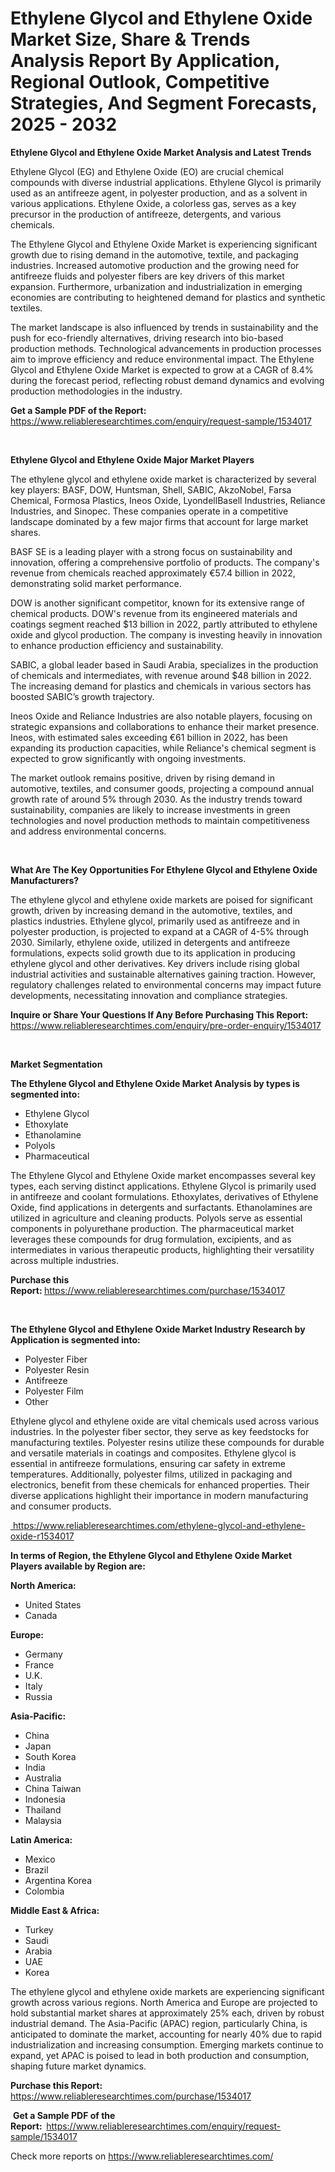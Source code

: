 <p><h1>Ethylene Glycol and Ethylene Oxide Market Size, Share & Trends Analysis Report By Application, Regional Outlook, Competitive Strategies, And Segment Forecasts, 2025 - 2032</h1></p><p><strong>Ethylene Glycol and Ethylene Oxide Market Analysis and Latest Trends</strong></p>
<p><p>Ethylene Glycol (EG) and Ethylene Oxide (EO) are crucial chemical compounds with diverse industrial applications. Ethylene Glycol is primarily used as an antifreeze agent, in polyester production, and as a solvent in various applications. Ethylene Oxide, a colorless gas, serves as a key precursor in the production of antifreeze, detergents, and various chemicals.</p><p>The Ethylene Glycol and Ethylene Oxide Market is experiencing significant growth due to rising demand in the automotive, textile, and packaging industries. Increased automotive production and the growing need for antifreeze fluids and polyester fibers are key drivers of this market expansion. Furthermore, urbanization and industrialization in emerging economies are contributing to heightened demand for plastics and synthetic textiles.</p><p>The market landscape is also influenced by trends in sustainability and the push for eco-friendly alternatives, driving research into bio-based production methods. Technological advancements in production processes aim to improve efficiency and reduce environmental impact. The Ethylene Glycol and Ethylene Oxide Market is expected to grow at a CAGR of 8.4% during the forecast period, reflecting robust demand dynamics and evolving production methodologies in the industry.</p></p>
<p><strong>Get a Sample PDF of the Report:&nbsp;</strong> <a href="https://www.reliableresearchtimes.com/enquiry/request-sample/1534017?utm_campaign=3059&utm_medium=2&utm_source=Github&utm_content=ia&utm_term=02042025&utm_id=ethylene-glycol-and-ethylene-oxide">https://www.reliableresearchtimes.com/enquiry/request-sample/1534017</a></p>
<p>&nbsp;</p>
<p><strong>Ethylene Glycol and Ethylene Oxide Major Market Players</strong></p>
<p><p>The ethylene glycol and ethylene oxide market is characterized by several key players: BASF, DOW, Huntsman, Shell, SABIC, AkzoNobel, Farsa Chemical, Formosa Plastics, Ineos Oxide, LyondellBasell Industries, Reliance Industries, and Sinopec. These companies operate in a competitive landscape dominated by a few major firms that account for large market shares.</p><p>BASF SE is a leading player with a strong focus on sustainability and innovation, offering a comprehensive portfolio of products. The company's revenue from chemicals reached approximately €57.4 billion in 2022, demonstrating solid market performance.</p><p>DOW is another significant competitor, known for its extensive range of chemical products. DOW's revenue from its engineered materials and coatings segment reached $13 billion in 2022, partly attributed to ethylene oxide and glycol production. The company is investing heavily in innovation to enhance production efficiency and sustainability.</p><p>SABIC, a global leader based in Saudi Arabia, specializes in the production of chemicals and intermediates, with revenue around $48 billion in 2022. The increasing demand for plastics and chemicals in various sectors has boosted SABIC’s growth trajectory.</p><p>Ineos Oxide and Reliance Industries are also notable players, focusing on strategic expansions and collaborations to enhance their market presence. Ineos, with estimated sales exceeding €61 billion in 2022, has been expanding its production capacities, while Reliance's chemical segment is expected to grow significantly with ongoing investments.</p><p>The market outlook remains positive, driven by rising demand in automotive, textiles, and consumer goods, projecting a compound annual growth rate of around 5% through 2030. As the industry trends toward sustainability, companies are likely to increase investments in green technologies and novel production methods to maintain competitiveness and address environmental concerns.</p></p>
<p>&nbsp;</p>
<p><strong>What Are The Key Opportunities For Ethylene Glycol and Ethylene Oxide Manufacturers?</strong></p>
<p><p>The ethylene glycol and ethylene oxide markets are poised for significant growth, driven by increasing demand in the automotive, textiles, and plastics industries. Ethylene glycol, primarily used as antifreeze and in polyester production, is projected to expand at a CAGR of 4-5% through 2030. Similarly, ethylene oxide, utilized in detergents and antifreeze formulations, expects solid growth due to its application in producing ethylene glycol and other derivatives. Key drivers include rising global industrial activities and sustainable alternatives gaining traction. However, regulatory challenges related to environmental concerns may impact future developments, necessitating innovation and compliance strategies.</p></p>
<p><strong>Inquire or Share Your Questions If Any Before Purchasing This Report:</strong> <a href="https://www.reliableresearchtimes.com/enquiry/pre-order-enquiry/1534017?utm_campaign=3059&utm_medium=2&utm_source=Github&utm_content=ia&utm_term=02042025&utm_id=ethylene-glycol-and-ethylene-oxide">https://www.reliableresearchtimes.com/enquiry/pre-order-enquiry/1534017</a></p>
<p>&nbsp;</p>
<p><strong>Market Segmentation</strong></p>
<p><strong>The Ethylene Glycol and Ethylene Oxide Market Analysis by types is segmented into:</strong></p>
<p><ul><li>Ethylene Glycol</li><li>Ethoxylate</li><li>Ethanolamine</li><li>Polyols</li><li>Pharmaceutical</li></ul></p>
<p><p>The Ethylene Glycol and Ethylene Oxide market encompasses several key types, each serving distinct applications. Ethylene Glycol is primarily used in antifreeze and coolant formulations. Ethoxylates, derivatives of Ethylene Oxide, find applications in detergents and surfactants. Ethanolamines are utilized in agriculture and cleaning products. Polyols serve as essential components in polyurethane production. The pharmaceutical market leverages these compounds for drug formulation, excipients, and as intermediates in various therapeutic products, highlighting their versatility across multiple industries.</p></p>
<p><strong>Purchase this Report:&nbsp;</strong><a href="https://www.reliableresearchtimes.com/purchase/1534017?utm_campaign=3059&utm_medium=2&utm_source=Github&utm_content=ia&utm_term=02042025&utm_id=ethylene-glycol-and-ethylene-oxide">https://www.reliableresearchtimes.com/purchase/1534017</a></p>
<p>&nbsp;</p>
<p><strong>The Ethylene Glycol and Ethylene Oxide Market Industry Research by Application is segmented into:</strong></p>
<p><ul><li>Polyester Fiber</li><li>Polyester Resin</li><li>Antifreeze</li><li>Polyester Film</li><li>Other</li></ul></p>
<p><p>Ethylene glycol and ethylene oxide are vital chemicals used across various industries. In the polyester fiber sector, they serve as key feedstocks for manufacturing textiles. Polyester resins utilize these compounds for durable and versatile materials in coatings and composites. Ethylene glycol is essential in antifreeze formulations, ensuring car safety in extreme temperatures. Additionally, polyester films, utilized in packaging and electronics, benefit from these chemicals for enhanced properties. Their diverse applications highlight their importance in modern manufacturing and consumer products.</p></p>
<p><a href="https://www.reliableresearchtimes.com/ethylene-glycol-and-ethylene-oxide-r1534017?utm_campaign=3059&utm_medium=2&utm_source=Github&utm_content=ia&utm_term=02042025&utm_id=ethylene-glycol-and-ethylene-oxide">&nbsp;https://www.reliableresearchtimes.com/ethylene-glycol-and-ethylene-oxide-r1534017</a></p>
<p><strong>In terms of Region, the Ethylene Glycol and Ethylene Oxide Market Players available by Region are:</strong></p>
<p>
    <p> <strong> North America: </strong>
        <ul>
            <li>United States</li>
            <li>Canada</li>
        </ul>
        </p> 
    <p> <strong> Europe: </strong>
        <ul>
            <li>Germany</li>
            <li>France</li>
            <li>U.K.</li>
            <li>Italy</li>
            <li>Russia</li>
        </ul>
        </p> 
    <p> <strong> Asia-Pacific: </strong>
        <ul>
            <li>China</li>
            <li>Japan</li>
            <li>South Korea</li>
            <li>India</li>
            <li>Australia</li>
            <li>China Taiwan</li>
            <li>Indonesia</li>
            <li>Thailand</li>
            <li>Malaysia</li>
        </ul>
        </p> 
    <p> <strong> Latin America: </strong>
        <ul>
            <li>Mexico</li>
            <li>Brazil</li>
            <li>Argentina Korea</li>
            <li>Colombia</li>
        </ul>
        </p> 
    <p> <strong> Middle East & Africa: </strong>
        <ul>
            <li>Turkey</li>
            <li>Saudi</li>
            <li>Arabia</li>
            <li>UAE</li>
            <li>Korea</li>
        </ul>
    </p>
    </p>
<p><p>The ethylene glycol and ethylene oxide markets are experiencing significant growth across various regions. North America and Europe are projected to hold substantial market shares at approximately 25% each, driven by robust industrial demand. The Asia-Pacific (APAC) region, particularly China, is anticipated to dominate the market, accounting for nearly 40% due to rapid industrialization and increasing consumption. Emerging markets continue to expand, yet APAC is poised to lead in both production and consumption, shaping future market dynamics.</p></p>
<p><strong>Purchase this Report: </strong><a href="https://www.reliableresearchtimes.com/purchase/1534017?utm_campaign=3059&utm_medium=2&utm_source=Github&utm_content=ia&utm_term=02042025&utm_id=ethylene-glycol-and-ethylene-oxide">https://www.reliableresearchtimes.com/purchase/1534017</a></p>
<p>&nbsp;<strong>Get a Sample PDF of the Report:&nbsp;&nbsp;</strong><a href="https://www.reliableresearchtimes.com/enquiry/request-sample/1534017?utm_campaign=3059&utm_medium=2&utm_source=Github&utm_content=ia&utm_term=02042025&utm_id=ethylene-glycol-and-ethylene-oxide">https://www.reliableresearchtimes.com/enquiry/request-sample/1534017</a></p>
<p><strong></strong></p>
<p>Check more reports on <a href="https://www.reliableresearchtimes.com/?utm_campaign=3059&utm_medium=2&utm_source=Github&utm_content=ia&utm_term=02042025&utm_id=ethylene-glycol-and-ethylene-oxide">https://www.reliableresearchtimes.com/</a></p>